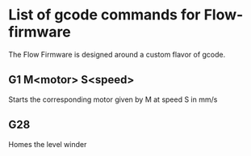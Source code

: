 # List of gcode commands for Flow-firmware
The Flow Firmware is designed around a custom flavor of gcode.

## G1 M\<motor\> S\<speed\>
Starts the corresponding motor given by M at speed S in mm/s

## G28
Homes the level winder

